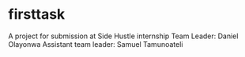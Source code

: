 # firsttask
A project for submission at Side Hustle internship
Team Leader: Daniel Olayonwa
Assistant team leader: Samuel Tamunoateli
